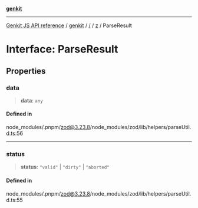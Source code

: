 [**genkit**](../../../README.md)

***

[Genkit JS API reference](../../../../README.md) / [genkit](../../../README.md) / [/](../../../README.md) / [z](../README.md) / ParseResult

# Interface: ParseResult

## Properties

### data

> **data**: `any`

#### Defined in

node\_modules/.pnpm/zod@3.23.8/node\_modules/zod/lib/helpers/parseUtil.d.ts:56

***

### status

> **status**: `"valid"` \| `"dirty"` \| `"aborted"`

#### Defined in

node\_modules/.pnpm/zod@3.23.8/node\_modules/zod/lib/helpers/parseUtil.d.ts:55
